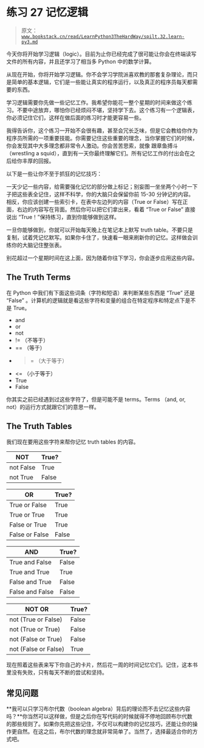 # 练习 27 记忆逻辑

> 原文：[`www.bookstack.cn/read/LearnPython3TheHardWay/spilt.32.learn-py3.md`](https://www.bookstack.cn/read/LearnPython3TheHardWay/spilt.32.learn-py3.md)

今天你将开始学习逻辑（logic）。目前为止你已经完成了很可能让你会在终端读写文件的所有内容，并且还学习了相当多 Python 中的数学计算。

从现在开始，你将开始学习逻辑。你不会学习学院派喜欢教的那套复杂理论，而只是简单的基本逻辑，它们是一些能让真实的程序运行，以及真正的程序员每天都需要的东西。

学习逻辑需要你先做一些记忆工作。我希望你能花一整个星期的时间来做这个练习。不要中途放弃，哪怕你已经烦闷不堪，坚持学下去。这个练习有一个逻辑表，你必须记住它们，这样在做后面的练习时才能更容易一些。

我得告诉你，这个练习一开始不会很有趣，甚至会冗长乏味，但是它会教给你作为程序员所需的一项重要技能。你需要记住这些重要的理念，当你掌握它们的时候，你会发现其中大多理念都非常令人激动。你会苦苦思索，就像 跟章鱼搏斗（wrestling a squid），直到有一天你最终理解它们。所有记忆工作的付出会在之后给你丰厚的回报。

以下是一些让你不至于抓狂的记忆技巧：

一天少记一些内容，给需要强化记忆的部分做上标记；别妄图一坐坐两个小时一下子把这些表全记住，这样不科学，你的大脑只会保留你前 15-30 分钟记的内容。相反，你应该创建一些索引卡，在表中左边列的内容（True or False）写在正面，右边的内容写在背面。然后你可以把它们拿出来，看着 “True or False” 直接说出 “True！”保持练习，直到你能够做到这样。

一旦你能够做到，你就可以开始每天晚上在笔记本上默写 truth table。不要只是复制，试着凭记忆默写。如果你卡住了，快速看一眼来刷新你的记忆。这样做会训练你的大脑记住整张表。

别花超过一个星期时间在这上面，因为随着你往下学习，你会逐步应用这些内容。

## The Truth Terms

在 Python 中我们有下面这些词条（字符和短语）来判断某些东西是 “True” 还是 “False” 。计算机的逻辑就是看这些字符和变量的组合在特定程序和特定点下是不是 True。


+    and 
+    or 
+    not 
+    != （不等于） 
+    == （等于） 
+    >= （大于等于） 
+    <= （小于等于） 
+    True 
+    False

你其实之前已经遇到过这些字符了，但是可能不是 terms。Terms （and, or, not）的运行方式就跟它们的意思一样。

## The Truth Tables

我们现在要用这些字符来帮你记忆 truth tables 的内容。

| **NOT** | **True?** |
| --- | --- |
| not False | True |
| not True | False |

| **OR** | **True?** |
| --- | --- |
| True or False | True |
| True or True | True |
| False or True | True |
| False or False | False |

| **AND** | **True?** |
| --- | --- |
| True and False | False |
| True and True | True |
| False and True | False |
| False and False | False |

| **NOT OR** | **True?** |
| --- | --- |
| not (True or False) | False |
| not (True or True) | False |
| not (False or True) | False |
| not (False or False) | True |

现在照着这些表来写下你自己的卡片，然后花一周的时间记忆它们。记住，这本书里没有失败，只有每天不断的尝试和坚持。

## 常见问题

**我可以只学习布尔代数（boolean algebra）背后的理论而不去记忆这些内容吗？**你当然可以这样做，但是之后你在写代码的时候就得不停地回顾布尔代数的那些规则了。如果你先把这些记住，不仅可以构建你的记忆技巧，还能让你的操作更自然。在这之后，布尔代数的理念就非常简单了。当然了，选择最适合你的方式吧。